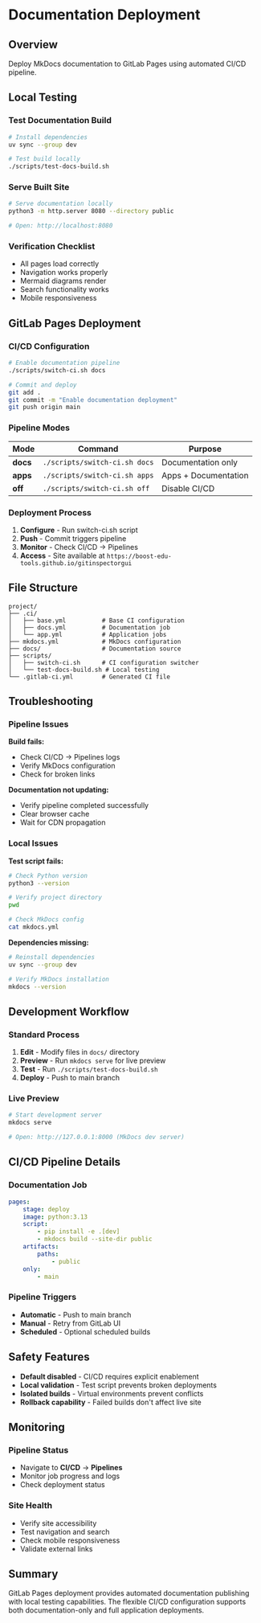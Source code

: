 # Documentation Deployment

## Overview

Deploy MkDocs documentation to GitLab Pages using automated CI/CD pipeline.

## Local Testing

### Test Documentation Build

```bash
# Install dependencies
uv sync --group dev

# Test build locally
./scripts/test-docs-build.sh
```

### Serve Built Site

```bash
# Serve documentation locally
python3 -m http.server 8080 --directory public

# Open: http://localhost:8080
```

### Verification Checklist

-   All pages load correctly
-   Navigation works properly
-   Mermaid diagrams render
-   Search functionality works
-   Mobile responsiveness

## GitLab Pages Deployment

### CI/CD Configuration

```bash
# Enable documentation pipeline
./scripts/switch-ci.sh docs

# Commit and deploy
git add .
git commit -m "Enable documentation deployment"
git push origin main
```

### Pipeline Modes

| Mode     | Command                       | Purpose              |
| -------- | ----------------------------- | -------------------- |
| **docs** | `./scripts/switch-ci.sh docs` | Documentation only   |
| **apps** | `./scripts/switch-ci.sh apps` | Apps + Documentation |
| **off**  | `./scripts/switch-ci.sh off`  | Disable CI/CD        |

### Deployment Process

1. **Configure** - Run switch-ci.sh script
2. **Push** - Commit triggers pipeline
3. **Monitor** - Check CI/CD → Pipelines
4. **Access** - Site available at `https://boost-edu-tools.github.io/gitinspectorgui`

## File Structure

```
project/
├── .ci/
│   ├── base.yml          # Base CI configuration
│   ├── docs.yml          # Documentation job
│   └── app.yml           # Application jobs
├── mkdocs.yml            # MkDocs configuration
├── docs/                 # Documentation source
├── scripts/
│   ├── switch-ci.sh      # CI configuration switcher
│   └── test-docs-build.sh # Local testing
└── .gitlab-ci.yml        # Generated CI file
```

## Troubleshooting

### Pipeline Issues

**Build fails:**

-   Check CI/CD → Pipelines logs
-   Verify MkDocs configuration
-   Check for broken links

**Documentation not updating:**

-   Verify pipeline completed successfully
-   Clear browser cache
-   Wait for CDN propagation

### Local Issues

**Test script fails:**

```bash
# Check Python version
python3 --version

# Verify project directory
pwd

# Check MkDocs config
cat mkdocs.yml
```

**Dependencies missing:**

```bash
# Reinstall dependencies
uv sync --group dev

# Verify MkDocs installation
mkdocs --version
```

## Development Workflow

### Standard Process

1. **Edit** - Modify files in `docs/` directory
2. **Preview** - Run `mkdocs serve` for live preview
3. **Test** - Run `./scripts/test-docs-build.sh`
4. **Deploy** - Push to main branch

### Live Preview

```bash
# Start development server
mkdocs serve

# Open: http://127.0.0.1:8000 (MkDocs dev server)
```

## CI/CD Pipeline Details

### Documentation Job

```yaml
pages:
    stage: deploy
    image: python:3.13
    script:
        - pip install -e .[dev]
        - mkdocs build --site-dir public
    artifacts:
        paths:
            - public
    only:
        - main
```

### Pipeline Triggers

-   **Automatic** - Push to main branch
-   **Manual** - Retry from GitLab UI
-   **Scheduled** - Optional scheduled builds

## Safety Features

-   **Default disabled** - CI/CD requires explicit enablement
-   **Local validation** - Test script prevents broken deployments
-   **Isolated builds** - Virtual environments prevent conflicts
-   **Rollback capability** - Failed builds don't affect live site

## Monitoring

### Pipeline Status

-   Navigate to **CI/CD** → **Pipelines**
-   Monitor job progress and logs
-   Check deployment status

### Site Health

-   Verify site accessibility
-   Test navigation and search
-   Check mobile responsiveness
-   Validate external links

## Summary

GitLab Pages deployment provides automated documentation publishing with local testing capabilities. The flexible CI/CD configuration supports both documentation-only and full application deployments.
